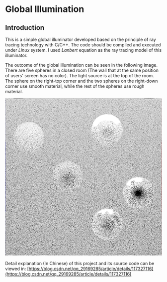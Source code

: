 # Global Illumination

## Introduction

This is a simple global illuminator developed based on the principle of ray tracing technology with C/C++. The code should be compiled and executed under *Linux* system. I used *Lanbert* equation as the ray tracing model of this illuminator.

The outcome of the global illumination can be seen in the following image. There are five spheres in a closed room (The wall that at the same position of users' screen has no color). The light source is at the top of the room. The sphere on the right-top corner and the two spheres on the right-down corner use smooth material, while the rest of the spheres use rough material.

![Outcome](./Outcome.jpg)

Detail explanation (In Chinese) of this project and its source code can be viewed in: [https://blog.csdn.net/qq_29169285/article/details/117327116](https://blog.csdn.net/qq_29169285/article/details/117327116)

